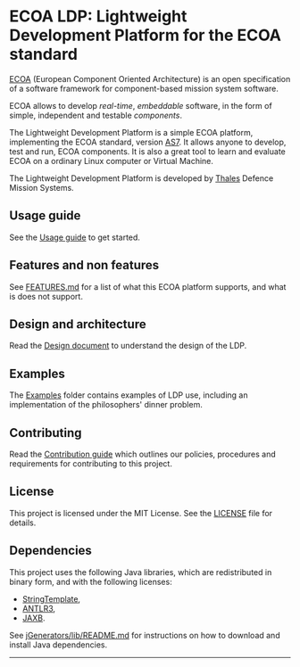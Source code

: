 # ECOA LDP: Lightweight Development Platform for the ECOA standard

[ECOA] (European Component Oriented Architecture) is an open specification of a software framework 
for component-based mission system software.

ECOA allows to develop _real-time_, _embeddable_ software, in the form of simple, independent and testable _components_.

The Lightweight Development Platform is a simple ECOA platform, implementing the ECOA standard, version [AS7].
It allows anyone to develop, test and run, ECOA components.
It is also a great tool to learn and evaluate ECOA on a ordinary Linux computer or Virtual Machine.

The Lightweight Development Platform is developed by [Thales] Defence Mission Systems.

## Usage guide

See the [Usage guide](USAGE.md) to get started.

## Features and non features

See [FEATURES.md]() for a list of what this ECOA platform supports, and what is does not support.

## Design and architecture

Read the [Design document](DESIGN.md) to understand the design of the LDP.

## Examples

The [Examples]() folder contains examples of LDP use, including an implementation of the philosophers' dinner problem.

## Contributing

Read the [Contribution guide](CONTRIBUTING.md) which outlines our policies, procedures and requirements
for contributing to this project.


## License

This project is licensed under the MIT License. See the [LICENSE](LICENSE) file for details.


## Dependencies

This project uses the following Java libraries, which are redistributed in binary form, and with the following licenses:

* [StringTemplate](https://github.com/antlr/stringtemplate4),
* [ANTLR3](https://www.antlr3.org/),
* [JAXB](https://eclipse-ee4j.github.io/jaxb-ri/4.0.1).

See [jGenerators/lib/README.md](jGenerators/lib/README.md) for instructions on how to download and install Java dependencies.


---

[ECOA]: https://www.ecoa.technology/
[AS7]:  https://www.ecoa.technology/public_draft_specifications.html
[Thales]: https://www.thalesgroup.com/
